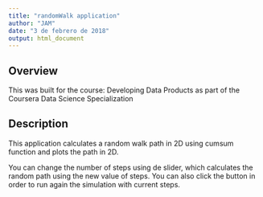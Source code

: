 ```yaml
---
title: "randomWalk application"
author: "JAM"
date: "3 de febrero de 2018"
output: html_document
---
```


## Overview

This was built for the course: Developing Data Products as part of the Coursera Data Science Specialization

## Description
This application calculates a random walk path in 2D using cumsum function and plots the path in 2D.

You can change the number of steps using de slider, which calculates the random path  using the new value of steps. 
You can also  click the button in order to run again the simulation with current steps.